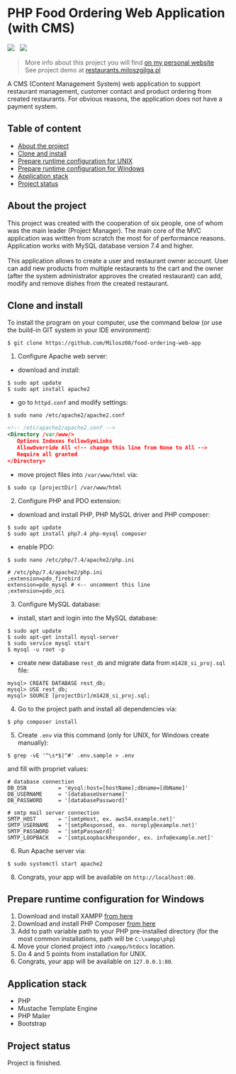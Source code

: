 # PHP Food Ordering Web Application (with CMS)
[![](https://img.shields.io/badge/Made%20with-PHP%207.4-1abc9c.svg)](https://www.php.net/)&nbsp;&nbsp;
[![](https://img.shields.io/badge/Package%20Manager-PHP%20Composer-green.svg)](https://getcomposer.org/)&nbsp;&nbsp;
<br>
> More info about this project you will find [on my personal website](https://miloszgilga.pl/project/food-ordering-web-app)
> <br>
> See project demo at [restaurants.miloszgilga.pl](https://restaurants.miloszgilga.pl)

A CMS (Content Management System) web application to support restaurant management, customer contact and product ordering from created restaurants. For obvious reasons, the application does not have a payment system.

## Table of content
* [About the project](#about-the-project)
* [Clone and install](#clone-and-install)
* [Prepare runtime configuration for UNIX](#prepare-runtime-configuration-for-unix)
* [Prepare runtime configuration for Windows](#prepare-runtime-configuration-for-windows)
* [Application stack](#application-stack)
* [Project status](#project-status)

<a name="about-the-project"></a>
## About the project
This project was created with the cooperation of six people, one of whom was the main leader (Project Manager). The main core of the MVC application was written from scratch the most for of performance reasons. Application works with MySQL database version 7.4 and higher.<br><br>
This application allows to create a user and restaurant owner account. User can add new products from multiple restaurants to the cart and the owner (after the system administrator approves the created restaurant) can add, modify and remove dishes from the created restaurant.

<a name="clone-and-install"></a>
## Clone and install

To install the program on your computer, use the command below (or use the build-in GIT system in your IDE environment):
```
$ git clone https://github.com/Milosz08/food-ordering-web-app
```

<a name="prepare-runtime-configuration-for-unix"></a>
1. Configure Apache web server:
* download and install:
```
$ sudo apt update
$ sudo apt install apache2
```
* go to `httpd.conf` and modify settings:
```
$ sudo nano /etc/apache2/apache2.conf
```
```xml
<!-- /etc/apache2/apache2.conf -->
<Directory /var/www/>
   Options Indexes FollowSymLinks
   AllowOverride All <!-- change this line from None to All -->
   Require all granted
</Directory>
```
* move project files into `/var/www/html` via:
```
$ sudo cp [projectDir] /var/www/html
```
2. Configure PHP and PDO extension:
* download and install PHP, PHP MySQL driver and PHP composer:
```
$ sudo apt update
$ sudo apt install php7.4 php-mysql composer
```
* enable PDO:
```
$ sudo nano /etc/php/7.4/apache2/php.ini
```
```properties
# /etc/php/7.4/apache2/php.ini
;extension=pdo_firebird
extension=pdo_mysql # <-- uncomment this line
;extension=pdo_oci
```
3. Configure MySQL database:
* install, start and login into the MySQL database:
```
$ sudo apt update
$ sudo apt-get install mysql-server
$ sudo service mysql start
$ mysql -u root -p
```
* create new database `rest_db` and migrate data from `m1428_si_proj.sql` file:
```
mysql> CREATE DATABASE rest_db;
mysql> USE rest_db;
mysql> SOURCE [projectDir]/m1428_si_proj.sql;
```
4. Go to the project path and install all dependencies via:
```
$ php composer install
```
5. Create `.env` via this command (only for UNIX, for Windows create manually):
```
$ grep -vE '^\s*$|^#' .env.sample > .env
```
and fill with propriet values:
```properties
# database connection
DB_DSN          = 'mysql:host=[hostName];dbname=[dbName]'
DB_USERNAME     = '[databaseUsername]'
DB_PASSWORD     = '[databasePassword]'

# smtp mail server connection
SMTP_HOST       = '[smtpHost, ex. aws54.example.net]'
SMTP_USERNAME   = '[smtpResponsed, ex. noreply@example.net]'
SMTP_PASSWORD   = '[smtpPassword]'
SMTP_LOOPBACK   = '[smtpLoopbackResponder, ex. info@example.net]'
```
6. Run Apache server via:
```
$ sudo systemctl start apache2
```
8. Congrats, your app will be available on `http://localhost:80`.

<a name="prepare-runtime-configuration-for-windows"></a>
## Prepare runtime configuration for Windows
1. Download and install XAMPP [from here](https://www.apachefriends.org/)
2. Download and install PHP Composer [from here](https://getcomposer.org/Composer-Setup.exe)
3. Add to path variable path to your PHP pre-installed directory (for the most common installations, path will be `C:\xampp\php`)
4. Move your cloned project into `/xampp/htdocs` location.
5. Do 4 and 5 points from installation for UNIX.
6. Congrats, your app will be available on `127.0.0.1:80`.

<a name="application-stack"></a>
## Application stack
* PHP
* Mustache Template Engine
* PHP Mailer
* Bootstrap

<a name="project-status"></a>
## Project status
Project is finished.
